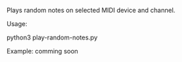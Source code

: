 Plays random notes on selected MIDI device and channel.

Usage:

python3 play-random-notes.py

Example:
comming soon

